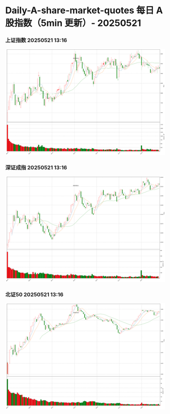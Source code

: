
# Daily-A-share-market-quotes 每日 A 股指数（5min 更新）- 20250521

### 上证指数 20250521 13:16
![](./fig/2025/5/20250521-sh000001.png)

### 深证成指 20250521 13:16
![](./fig/2025/5/20250521-sz399001.png)

### 北证50 20250521 13:16
![](./fig/2025/5/20250521-bj899050.png)

